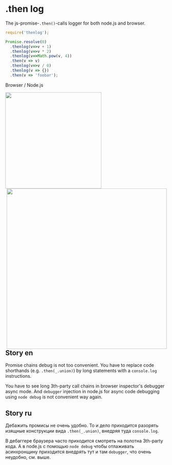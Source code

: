 # .then log
The js-promise-`.then()`-calls logger for both node.js and browser.

```js
require('thenlog');

Promise.resolve(0)
  .thenlog(v=>v + 1)
  .thenlog(v=>v * 2)
  .thenlog(v=>Math.pow(v, 4))
  .then(v => v)
  .thenlog(v=>v / 0)
  .thenlog(v => {})
  .then(v => 'foobar');
```

Browser / Node.js

<img width="300" src="https://cloud.githubusercontent.com/assets/6201068/22793566/4675183a-ef01-11e6-88c5-c5230f64482d.png"/> <img width="500" align="right" src="https://cloud.githubusercontent.com/assets/6201068/22793390/c4d30cf6-ef00-11e6-881d-13bc216b0f09.png"/> 


## Story en
Promise chains debug is not too convenient.
You have to replace code shorthands (e.g. `.then(_.union)`) by long statements with a `console.log` instructions.

You have to see long 3th-party call chains in browser inspector's debugger async mode.
And `debugger` injection in node.js for async code debugging using `node debug` is not convenient way again.


## Story ru
Дебажить промисы не очень удобно.
То и дело приходится разорять изящные конструкции вида `.then(_.union)`, внедряя туда `console.log`.

В дебаггере браузера часто приходится смотреть на полотна 3th-party кода.
А в node.js с помощью `node debug` чтобы отлаживать асинхронщину приходится внедрять тут и там `debugger`, что очень неудобно, см. выше.
